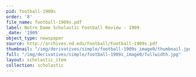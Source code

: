 ```yaml
---
pid: football-1909s
order: '8'
file_name: football-1909s.pdf
label: Notre Dame Scholastic Football Review - 1909
_date: '1909'
object_type: newspaper
source: http://archives.nd.edu/Football/Football-1909s.pdf
thumbnail: "/img/derivatives/simple/football-1909s_image0/thumbnail.jpg"
full: "/img/derivatives/simple/football-1909s_image0/fullwidth.jpg"
layout: scholastic_item
collection: scholastic
---
```

